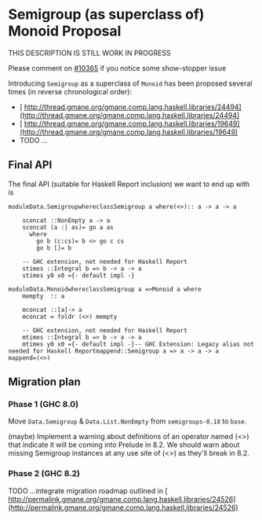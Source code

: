 # Semigroup (as superclass of) Monoid Proposal


THIS DESCRIPTION IS STILL WORK IN PROGRESS


Please comment on [\#10365](https://gitlab.haskell.org//ghc/ghc/issues/10365) if you notice some show-stopper issue


Introducing `Semigroup` as a superclass of `Monoid` has been proposed several times (in reverse chronological order):

- [ http://thread.gmane.org/gmane.comp.lang.haskell.libraries/24494](http://thread.gmane.org/gmane.comp.lang.haskell.libraries/24494)
- [ http://thread.gmane.org/gmane.comp.lang.haskell.libraries/19649](http://thread.gmane.org/gmane.comp.lang.haskell.libraries/19649)
- TODO ...

## Final API


The final API (suitable for Haskell Report inclusion) we want to end up with is

```
moduleData.SemigroupwhereclassSemigroup a where(<>):: a -> a -> a

    sconcat ::NonEmpty a -> a
    sconcat (a :| as)= go a as
      where
        go b (c:cs)= b <> go c cs
        go b []= b

    -- GHC extension, not needed for Haskell Report
    stimes ::Integral b => b -> a -> a
    stimes y0 x0 ={- default impl -}
```

```
moduleData.MonoidwhereclassSemigroup a =>Monoid a where
    mempty  :: a

    mconcat ::[a]-> a
    mconcat = foldr (<>) mempty

    -- GHC extension, not needed for Haskell Report
    mtimes ::Integral b => b -> a -> a
    mtimes y0 x0 ={- default impl -}-- GHC Extension: Legacy alias not needed for Haskell Reportmappend::Semigroup a => a -> a -> a
mappend=(<>)
```

## Migration plan

### Phase 1 (GHC 8.0)


Move `Data.Semigroup` & `Data.List.NonEmpty` from `semigroups-0.18` to `base`.


(maybe) Implement a warning about definitions of an operator named (\<\>) that indicate it will be coming into Prelude in 8.2. We should warn about missing Semigroup instances at any use site of (\<\>) as they'll break in 8.2.

### Phase 2 (GHC 8.2)

TODO ...integrate migration roadmap outlined in [ http://permalink.gmane.org/gmane.comp.lang.haskell.libraries/24526](http://permalink.gmane.org/gmane.comp.lang.haskell.libraries/24526)